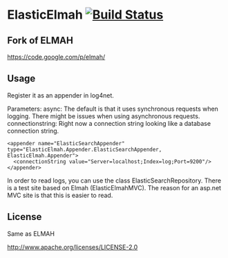 ElasticElmah [![Build Status](https://travis-ci.org/wallymathieu/ElasticElmah.png?branch=master)](https://travis-ci.org/wallymathieu/ElasticElmah) 
============

Fork of ELMAH
-------------
https://code.google.com/p/elmah/


Usage
-----
Register it as an appender in log4net.

Parameters:
async: The default is that it uses synchronous requests when logging. There might be issues when using asynchronous requests.
connectionstring: Right now a connection string looking like a database connection string.

    <appender name="ElasticSearchAppender" type="ElasticElmah.Appender.ElasticSearchAppender, ElasticElmah.Appender">
      <connectionString value="Server=localhost;Index=log;Port=9200"/>
    </appender>

In order to read logs, you can use the class ElasticSearchRepository. There is a test site based on Elmah (ElasticElmahMVC).
The reason for an asp.net MVC site is that this is easier to read.

License
-------
Same as ELMAH

http://www.apache.org/licenses/LICENSE-2.0
